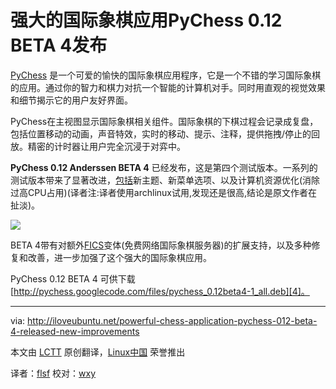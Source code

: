 强大的国际象棋应用PyChess 0.12 BETA 4发布
================================================================================
[PyChess][1] 是一个可爱的愉快的国际象棋应用程序，它是一个不错的学习国际象棋的应用。通过你的智力和棋力对抗一个智能的计算机对手。同时用直观的视觉效果和细节揭示它的用户友好界面。

PyChess在主视图显示国际象棋相关组件。国际象棋的下棋过程会记录成复盘，包括位置移动的动画，声音特效，实时的移动、提示、注释，提供拖拽/停止的回放。精密的计时器让用户完全沉浸于对弈中。

**PyChess 0.12 Anderssen BETA 4** 已经发布，这是第四个测试版本。一系列的测试版本带来了显著改进，[包括][2]新主题、新菜单选项、以及计算机资源优化(消除过高CPU占用)(译者注:译者使用archlinux试用,发现还是很高,结论是原文作者在扯淡)。

![](http://iloveubuntu.net/pictures_me/PyChess%20012%20beta%204.png)

BETA 4带有对额外[FICS][3]变体(免费网络国际象棋服务器)的扩展支持，以及多种修复和改善，进一步加强了这个强大的国际象棋应用。

PyChess 0.12 BETA 4 可供下载 [http://pychess.googlecode.com/files/pychess_0.12beta4-1_all.deb][4]。

--------------------------------------------------------------------------------

via: http://iloveubuntu.net/powerful-chess-application-pychess-012-beta-4-released-new-improvements

本文由 [LCTT](https://github.com/LCTT/TranslateProject) 原创翻译，[Linux中国](http://linux.cn/) 荣誉推出

译者：[flsf](https://github.com/flsf) 校对：[wxy](https://github.com/wxy)

[1]:http://pychess.org/
[2]:http://iloveubuntu.net/powerful-chess-game-pychess-012-beta-3-released-numerous-new-features-and-improvements
[3]:http://www.freechess.org/
[4]:http://pychess.googlecode.com/files/pychess_0.12beta4-1_all.deb
